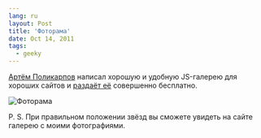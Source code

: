 ```yaml
---
lang: ru
layout: Post
title: 'Фоторама'
date: Oct 14, 2011
tags:
  - geeky
---
```


[Артём Поликарпов](http://artpolikarpov.ru/) написал хорошую и удобную JS-галерею для хороших сайтов и [раздаёт её](http://fotorama.io/) совершенно бесплатно.

![Фоторама](http://wow.sapegin.me/0Z41381G2S3g/fotorama.jpg)

P. S. При правильном положении звёзд вы сможете увидеть на сайте галерею с моими фотографиями.
